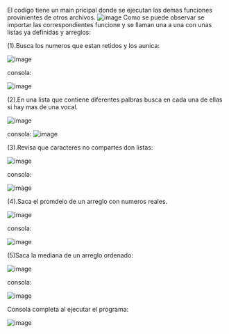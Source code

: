 El codigo tiene un main pricipal donde se ejecutan las demas funciones provinientes de otros archivos.
![image](https://github.com/user-attachments/assets/be715c1e-c850-45bd-900d-b5e34ab910f8)
Como se puede observar se importar las correspondientes funcione y se llaman una a una con unas listas ya definidas y arreglos:


(1).Busca los numeros que estan retidos y los aunica:

![image](https://github.com/user-attachments/assets/5b34e44b-a667-4977-bc8f-74e30cd276cc)

consola:

![image](https://github.com/user-attachments/assets/4fb6e424-ba36-406d-bec7-132a8c2b760f)

(2).En una lista que contiene diferentes palbras busca en cada una de ellas si hay mas de una vocal.

![image](https://github.com/user-attachments/assets/9ce0371c-3e7e-4aad-beb5-26dd7e24b74b)

consola:
![image](https://github.com/user-attachments/assets/b1feb709-e668-468a-b56f-b54b0f789da0)

(3).Revisa que caracteres no compartes don listas:

![image](https://github.com/user-attachments/assets/d3a8bd92-adb6-4e83-81fd-efcba8133753)

consola:

![image](https://github.com/user-attachments/assets/d80eebad-ba77-4d25-b554-60534f982bb6)

(4).Saca el promdeio de un arreglo con numeros reales.

![image](https://github.com/user-attachments/assets/484ce77f-93ba-49ca-9fe3-e1b881bb9563)

consola:

![image](https://github.com/user-attachments/assets/3a0ec4d9-32c2-4735-ab98-7232bcb2a4e0)

(5)Saca la mediana de un arreglo ordenado:

![image](https://github.com/user-attachments/assets/ca0e68b2-7d41-416f-9b27-1dc38297ef86)

consola:

![image](https://github.com/user-attachments/assets/610b4aa7-7a86-43f5-8c7c-a3e4ffa1a69e)

Consola completa al ejecutar el programa:

![image](https://github.com/user-attachments/assets/1b84f2e5-8e9a-4c62-8775-cf9493c0b332)

  
